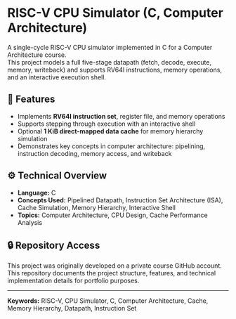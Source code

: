# RISC-V CPU Simulator (C, Computer Architecture)

A single-cycle RISC-V CPU simulator implemented in C for a Computer Architecture course.  
This project models a full five-stage datapath (fetch, decode, execute, memory, writeback) and supports RV64I instructions, memory operations, and an interactive execution shell.

## 🧠 Features
- Implements **RV64I instruction set**, register file, and memory operations
- Supports stepping through execution with an interactive shell
- Optional **1 KiB direct-mapped data cache** for memory hierarchy simulation
- Demonstrates key concepts in computer architecture: pipelining, instruction decoding, memory access, and writeback

## ⚙️ Technical Overview
- **Language:** C  
- **Concepts Used:** Pipelined Datapath, Instruction Set Architecture (ISA), Cache Simulation, Memory Hierarchy, Interactive Shell
- **Topics:** Computer Architecture, CPU Design, Cache Performance Analysis

## 🔒 Repository Access
This project was originally developed on a private course GitHub account.  
This repository documents the project structure, features, and technical implementation details for portfolio purposes.

---

**Keywords:** RISC-V, CPU Simulator, C, Computer Architecture, Cache, Memory Hierarchy, Datapath, Instruction Set

